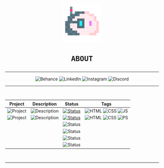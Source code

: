 <h1 align="center"><img src="media/blob.png" width="25%">

    ABOUT
</h1>
<div align="center">
<hr>

![Behance](https://img.shields.io/badge/Behance-0d1117?style=for-the-badge&logo=behance&logoColor=1769FF) ![LinkedIn](https://img.shields.io/badge/LinkedIn-0d1117?style=for-the-badge&logo=linkedin&logoColor=0077B5) ![Instagram](https://img.shields.io/badge/Instagram-0d1117?style=for-the-badge&logo=instagram&logoColor=E4405F) ![Discord](https://img.shields.io/badge/Discord-0d1117?style=for-the-badge&logo=discord&logoColor=7289DA)

<hr>
<br>

|Project|Description|Status|Tags|
|:-----:|:---------:|:----:|:--:|
|![Project](https://img.shields.io/badge/Calculator-0d1117?style=for-the-badge)|![Description](https://img.shields.io/badge/A%20simple%20calculator%20applet-0d1117?style=for-the-badge)|[![Status](https://img.shields.io/badge/2.0-Completed-success?style=for-the-badge&logo=github&labelColor=gray)](https://volperoid.github.io)|![HTML](https://img.shields.io/badge/HTML-E34F26?style=for-the-badge&logo=html5&logoColor=white) ![CSS](https://img.shields.io/badge/CSS-1572B6?style=for-the-badge&logo=css3&logoColor=white) ![JS](https://img.shields.io/badge/JavaScript-F7DF1E?style=for-the-badge&logo=javascript&logoColor=black)
|![Project](https://img.shields.io/badge/Bondi%20Theme-161b22?style=for-the-badge)|![Description](https://img.shields.io/badge/A%20Bondi%20Theme%20Mockup-161b22?style=for-the-badge)|[![Status](https://img.shields.io/badge/Active-informational?style=for-the-badge&logo=visual-studio-code&labelColor=gray)](https://volperoid.github.io/bondi.html)|![HTML](https://img.shields.io/badge/HTML-E34F26?style=for-the-badge&logo=html5&logoColor=white) ![CSS](https://img.shields.io/badge/CSS-1572B6?style=for-the-badge&logo=css3&logoColor=white) ![PS](https://img.shields.io/badge/Photoshop-31A8FF?style=for-the-badge&logo=adobe-photoshop&logoColor=white)
|||![Status](https://img.shields.io/badge/TBD-0d1117?style=for-the-badge)||
|||![Status](https://img.shields.io/badge/TBD-161b22?style=for-the-badge)||
|||![Status](https://img.shields.io/badge/TBD-0d1117?style=for-the-badge)||
|||![Status](https://img.shields.io/badge/TBD-161b22?style=for-the-badge)||

<br>
<hr>
</div>

